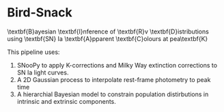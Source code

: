# Bird-Snack
\textbf{B}ayesian \textbf{I}nference of \textbf{R}v \textbf{D}istributions using \textbf{SN} Ia \textbf{A}pparent \textbf{C}olours at pea\textbf{K}

This pipeline uses:

1) SNooPy to apply K-corrections and Milky Way extinction corrections to SN Ia light curves. 
2) A 2D Gaussian process to interpolate rest-frame photometry to peak time
3) A hierarchial Bayesian model to constrain population distirbutions in intrinsic and extrinsic components.

